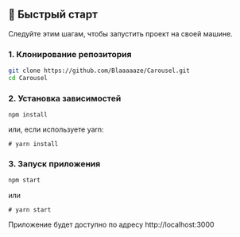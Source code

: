 ## 🚀 Быстрый старт

Следуйте этим шагам, чтобы запустить проект на своей машине.

### 1. Клонирование репозитория

```bash
git clone https://github.com/Blaaaaaze/Carousel.git
cd Carousel
```
### 2. Установка зависимостей

```bach
npm install
```

или, если используете yarn:
```bach
# yarn install
```

### 3. Запуск приложения

```bash
npm start
```
или
```bach
# yarn start
```

Приложение будет доступно по адресу http://localhost:3000
